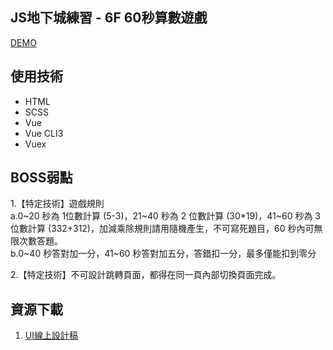 ## JS地下城練習 - 6F 60秒算數遊戲

[DEMO](https://dylan237.github.io/JS_6F_60secGame/#/)  

## 使用技術
- HTML
- SCSS
- Vue
- Vue CLI3
- Vuex

## BOSS弱點

1.【特定技術】遊戲規則  
a.0\~20 秒為 1位數計算 (5-3)，21~40 秒為 2 位數計算 (30*19)，41\~60 秒為 3 位數計算 (332+312)，加減乘除規則請用隨機產生，不可寫死題目，60 秒內可無限次數答題。  
b.0\~40 秒答對加一分，41\~60 秒答對加五分，答錯扣一分，最多僅能扣到零分  

2.【特定技術】不可設計跳轉頁面，都得在同一頁內部切換頁面完成。


## 資源下載
1. [UI線上設計稿](https://xd.adobe.com/spec/778c6e57-07eb-4499-69da-779013227c65-01bd/)
